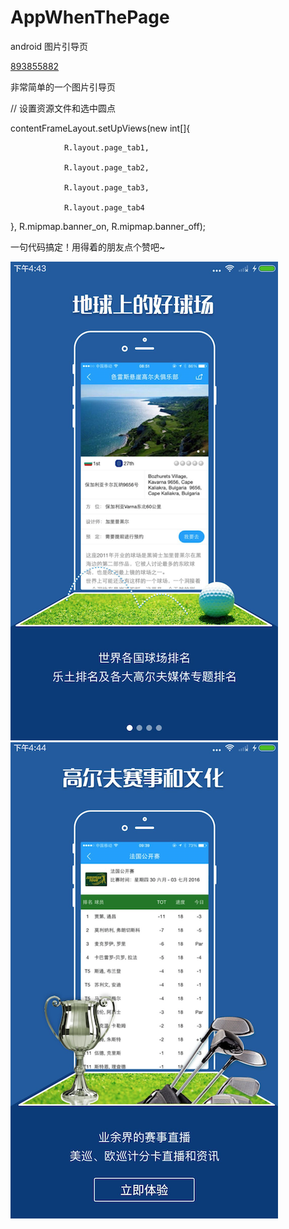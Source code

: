 # AppWhenThePage
android 图片引导页

[893855882](<a href="//shang.qq.com/wpa/qunwpaidkey=91eb68229f9106b90ae9fa12d01b74815dd86b26c6c8d1dcbc9a27c1d87c42a0">)

非常简单的一个图片引导页

// 设置资源文件和选中圆点

contentFrameLayout.setUpViews(new int[]{

                R.layout.page_tab1,
                
                R.layout.page_tab2,
                
                R.layout.page_tab3,
                
                R.layout.page_tab4
                
}, R.mipmap.banner_on, R.mipmap.banner_off);

一句代码搞定！用得着的朋友点个赞吧~ 

![image](https://github.com/LuckSiege/AppWhenThePage/blob/master/image/4F460B52-74BC-4700-8DCE-C1AA866597DE.png)
![image](https://github.com/LuckSiege/AppWhenThePage/blob/master/image/A720A335-401B-4846-83DF-CF2D6CFC1584.png)
